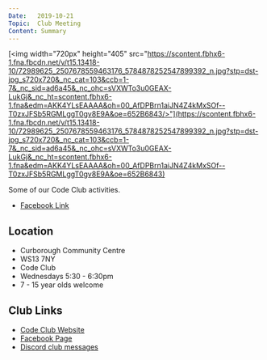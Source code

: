```yaml
---
Date:   2019-10-21
Topic:  Club Meeting
Content: Summary
---
```

[<img width="720px" height="405" src="https://scontent.fbhx6-1.fna.fbcdn.net/v/t15.13418-10/72989625_2507678559463176_5784878252547899392_n.jpg?stp=dst-jpg_s720x720&_nc_cat=103&ccb=1-7&_nc_sid=ad6a45&_nc_ohc=sVXWTo3u0GEAX-LukGj&_nc_ht=scontent.fbhx6-1.fna&edm=AKK4YLsEAAAA&oh=00_AfDPBrn1aiJN4Z4kMxSOf--T0zxJFSb5RGMLggT0gv8E9A&oe=652B6843/>"](https://scontent.fbhx6-1.fna.fbcdn.net/v/t15.13418-10/72989625_2507678559463176_5784878252547899392_n.jpg?stp=dst-jpg_s720x720&_nc_cat=103&ccb=1-7&_nc_sid=ad6a45&_nc_ohc=sVXWTo3u0GEAX-LukGj&_nc_ht=scontent.fbhx6-1.fna&edm=AKK4YLsEAAAA&oh=00_AfDPBrn1aiJN4Z4kMxSOf--T0zxJFSb5RGMLggT0gv8E9A&oe=652B6843)

Some of our Code Club activities.

* [Facebook Link](https://www.facebook.com/1481985248595237/posts/2324047877722299/)

## Location

* Curborough Community Centre
* WS13 7NY
* Code Club
* Wednesdays 5:30 - 6:30pm
* 7 - 15 year olds welcome

## Club Links

* [Code Club Website](https://lichfield-code-club.github.io/)
* [Facebook Page](https://www.facebook.com/LichfieldCoders)
* [Discord club messages](https://discord.gg/szz6xGK)
